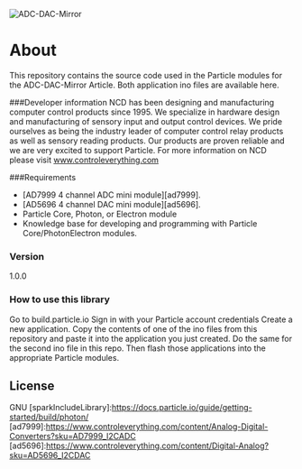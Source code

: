 ![ADC-DAC-Mirror](ADC-DAC-Mirror.png)

# About

This repository contains the source code used in the Particle modules for the ADC-DAC-Mirror Article.  Both application ino files are available here.

###Developer information
NCD has been designing and manufacturing computer control products since 1995.  We specialize in hardware design and manufacturing of sensory input and output control devices.  We pride ourselves as being the industry leader of computer control relay products as well as sensory reading products.  Our products are proven reliable and we are very excited to support Particle.  For more information on NCD please visit www.controleverything.com

###Requirements
- [AD7999 4 channel ADC mini module][ad7999].
- [AD5696 4 channel DAC mini module][ad5696].
- Particle Core, Photon, or Electron module
- Knowledge base for developing and programming with Particle Core/PhotonElectron modules.

### Version
1.0.0

### How to use this library

Go to build.particle.io
Sign in with your Particle account credentials
Create a new application.  Copy the contents of one of the ino files from this repository and paste it into the application you just created.  Do the same for the second ino file in this repo.  Then flash those applications into the appropriate Particle modules.

License
----

GNU
[sparkIncludeLibrary]:https://docs.particle.io/guide/getting-started/build/photon/
[ad7999]:https://www.controleverything.com/content/Analog-Digital-Converters?sku=AD7999_I2CADC
[ad5696]:https://www.controleverything.com/content/Digital-Analog?sku=AD5696_I2CDAC
